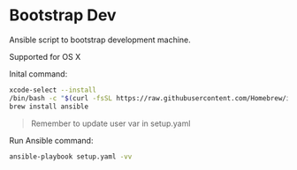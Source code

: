 # Bootstrap Dev

Ansible script to bootstrap development machine.

Supported for OS X



Inital command:
```sh
xcode-select --install
/bin/bash -c "$(curl -fsSL https://raw.githubusercontent.com/Homebrew/install/HEAD/install.sh)"
brew install ansible
```

> Remember to update user var in setup.yaml

Run Ansible command:

```sh
ansible-playbook setup.yaml -vv 
```
